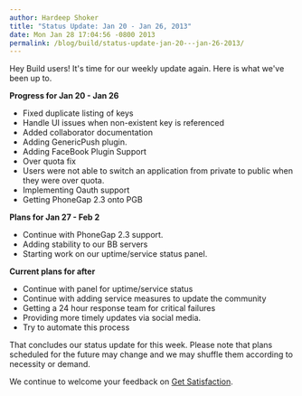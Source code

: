 ```yaml
---
author: Hardeep Shoker
title: "Status Update: Jan 20 - Jan 26, 2013"
date: Mon Jan 28 17:04:56 -0800 2013
permalink: /blog/build/status-update-jan-20---jan-26-2013/
---
```

Hey Build users! It's time for our weekly update again. Here is what we've been up to.

**Progress for Jan 20 - Jan 26**

- Fixed duplicate listing of keys
- Handle UI issues when non-existent key is referenced
- Added collaborator documentation
- Adding GenericPush plugin.
- Adding FaceBook Plugin Support
- Over quota fix
- Users were not able to switch an application from private to public when they were over quota.
- Implementing Oauth support
- Getting PhoneGap 2.3 onto PGB

**Plans for Jan 27 - Feb 2**

- Continue with PhoneGap 2.3 support.
- Adding stability to our BB servers
- Starting work on our uptime/service status panel.

**Current plans for after**

- Continue with panel for uptime/service status
- Continue with adding service measures to update the community 
- Getting a 24 hour response team for critical failures
- Providing more timely updates via social media.
- Try to automate this process

That concludes our status update for this week. Please note that plans
scheduled for the future may change and we may shuffle them according
to necessity or demand.

We continue to welcome your feedback on [Get Satisfaction](http://community.phonegap.com/nitobi).

